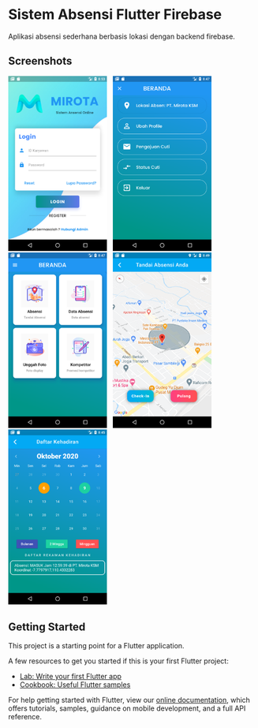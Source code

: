 # Sistem Absensi Flutter Firebase

Aplikasi absensi sederhana berbasis lokasi dengan backend firebase.

## Screenshots
<img src="assets/github/login.png" width="200"> &nbsp; 
<img src="assets/github/drawer.png" width="200"> &nbsp; 
<img src="assets/github/dashboard.png" width="200"> &nbsp; 
<img src="assets/github/mark_attendance.png" width="200"> &nbsp; 
<img src="assets/github/calendar.png" width="200">


## Getting Started

This project is a starting point for a Flutter application.

A few resources to get you started if this is your first Flutter project:

- [Lab: Write your first Flutter app](https://flutter.dev/docs/get-started/codelab)
- [Cookbook: Useful Flutter samples](https://flutter.dev/docs/cookbook)

For help getting started with Flutter, view our
[online documentation](https://flutter.dev/docs), which offers tutorials,
samples, guidance on mobile development, and a full API reference.
